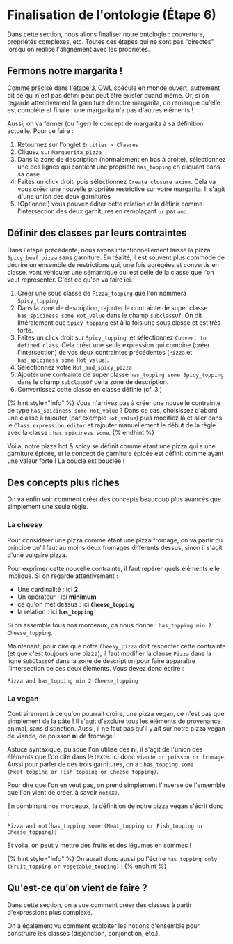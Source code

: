 # Finalisation de l'ontologie (Étape 6)

Dans cette section, nous allons finaliser notre ontologie : couverture, propriétés complexes, etc. Toutes ces étapes qui ne sont pas "directes" lorsqu'on réalise l'alignement avec les propriétés.

## Fermons notre margarita !

Comme précisé dans l'[étape 3](step3.md), OWL spécule en monde ouvert, autrement dit ce qui n'est pas défini peut peut être exister quand même. Or, si on regarde attentivement la garniture de notre margarita, on remarque qu'elle est compléte et finale : une margarita n'a pas d'autres éléments !

Aussi, on va fermer (ou figer) le concept de margarita à sa définition actuelle. Pour ce faire :

1. Retournez sur l'onglet `Entities > Classes`
2. Cliquez sur `Marguerita_pizza`
3. Dans la zone de description (normalement en bas à droite), sélectionnez une des lignes qui contient une propriété `has_topping` en cliquant dans sa case
4. Faites un click droit, puis sélectionnez `Create closure axiom`. Cela va vous créer une nouvelle propriété restrictive sur votre margarita. Il s'agit d'une union des deux garnitures
5. (Optionnel) vous pouvez éditer cette relation et la définir comme l'intersection des deux garnitures en remplaçant `or` par `and`.

## Définir des classes par leurs contraintes

Dans l'étape précédente, nous avons intentionnellement laissé la pizza `Spicy_beef_pizza` sans garniture. En réalité, il est souvent plus commode de décrire un ensemble de restrictions qui, une fois agrégées et convertis en classe, vont véhiculer une sémantique qui est celle de la classe que l'on veut représenter. C'est ce qu'on va faire ici.

1. Créer une sous classe de `Pizza_topping` que l'on nommera `Spicy_topping`
2. Dans la zone de description, rajouter la contrainte de super classe `has_spiciness some Hot_value` dans le champ `subclassOf`. On dit littéralement que `Spicy_topping` est à la fois une sous classe et est très forte.
3. Faîtes un click droit sur `Spicy_topping`, et sélectionnez `Convert to defined class`. Cela créer une seule expression qui combine (créer l'intersection) de vos deux contraintes précédentes (`Pizza` et `has_spiciness some Hot_value`).
4. Sélectionnez votre `Hot_and_spicy_pizza`
5. Ajouter une contrainte de super classe `has_topping some Spicy_topping` dans le champ `subclassOf` de la zone de description.
6. Convertissez cette classe en classe définie (cf. 3.)

{% hint style="info" %}
Vous n'arrivez pas à créer une nouvelle contrainte de type `has_spiciness some Hot_value` ? Dans ce cas, choisissez d'abord une classe à rajouter (par exemple `Hot_value`) puis modifiez là et aller dans le `Class expression editor` et rajouter manuellement le début de la règle avec la classe : `has_spiciness some`.
{% endhint %}

Voila, notre pizza hot & spicy se définit comme étant une pizza qui a une garniture épicée, et le concept de garniture épicée est définit comme ayant une valeur forte ! La boucle est bouclée !

## Des concepts plus riches

On va enfin voir comment créer des concepts beaucoup plus avancés que simplement une seule règle.

### La cheesy

Pour considérer une pizza comme étant une pizza fromage, on va partir du principe qu'il faut au moins deux fromages différents dessus, sinon il s'agit d'une vulgaire pizza.

Pour exprimer cette nouvelle contrainte, il faut repérer quels éléments elle implique. Si on regarde attentivement :

* Une cardinalité : ici **2**
* Un opérateur : ici **minimum**
* ce qu'on met dessus : ici **`Cheese_topping`**
* la relation : ici **`has_topping`**

Si on assemble tous nos morceaux, ça nous donne : `has_topping min 2 Cheese_topping`.

Maintenant, pour dire que notre `Cheesy_pizza` doit respecter cette contrainte (et que c'est toujours une pizza), il faut modifier la clause `Pizza` dans la ligne `SubClassOf` dans la zone de description pour faire apparaître l'intersection de ces deux éléments. Vous devez donc écrire :

```
Pizza and has_topping min 2 Cheese_topping
```

### La vegan

Contrairement à ce qu'on pourrait croire, une pizza vegan, ce n'est pas que simplement de la pâte ! Il s'agit d'exclure tous les éléments de provenance animal, sans distinction. Aussi, il ne faut pas qu'il y ait sur notre pizza vegan de viande, de poisson **ni** de fromage !

Astuce syntaxique, puisque l'on utilise des **ni**, il s'agit de l'union des éléments que l'on cite dans le texte. Ici donc `viande or poisson or fromage`. Aussi pour parler de ces trois garnitures, on a : `has_topping some (Meat_topping or Fish_topping or Cheese_topping)`.

Pour dire que l'on en veut pas, on prend simplement l'inverse de l'ensemble que l'on vient de créer, à savoir `not(X)`.

En combinant nos morceaux, la définition de notre pizza vegan s'écrit donc :

```
Pizza and not(has_topping some (Meat_topping or Fish_topping or Cheese_topping))
```

Et voila, on peut y mettre des fruits et des légumes en sommes !

{% hint style="info" %}
On aurait donc aussi pu l'écrire `has_topping only (Fruit_topping or Vegetable_topping)` !
{% endhint %}

## Qu'est-ce qu'on vient de faire ?

Dans cette section, on a vue comment créer des classes à partir d'expressions plus complexe. 

On a également vu comment exploiter les notions d'ensemble pour construire les classes (disjonction, conjonction, etc.).
